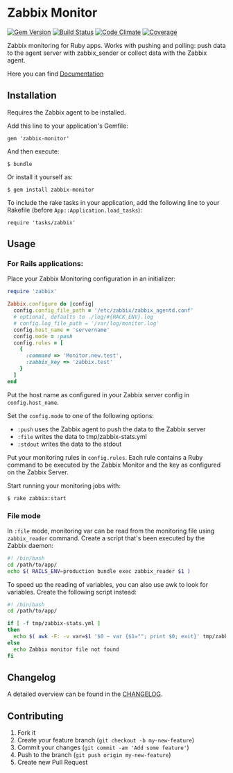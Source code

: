 # Zabbix Monitor
[![Gem Version](https://badge.fury.io/rb/zabbix-monitor.png)][gemversion]
[![Build Status](https://secure.travis-ci.org/sping/zabbix-monitor.png?branch=master)][travis]
[![Code Climate](https://codeclimate.com/github/sping/zabbix-monitor.png)][codeclimate]
[![Coverage](https://codeclimate.com/github/sping/zabbix-monitor/coverage.png)][coverage]

[gemversion]: http://badge.fury.io/rb/zabbix-monitor
[travis]: http://travis-ci.org/sping/zabbix-monitor
[codeclimate]: https://codeclimate.com/github/sping/zabbix-monitor
[coverage]: https://codeclimate.com/github/sping/zabbix-monitor

Zabbix monitoring for Ruby apps. Works with pushing and polling: push data to the agent server with zabbix_sender or collect data with the Zabbix agent.

Here you can find [Documentation](http://rubydoc.info/github/sping/zabbix-monitor/master/frames)

## Installation

Requires the Zabbix agent to be installed.

Add this line to your application's Gemfile:

    gem 'zabbix-monitor'

And then execute:

    $ bundle

Or install it yourself as:

    $ gem install zabbix-monitor

To include the rake tasks in your application, add the following line to your Rakefile (before `App::Application.load_tasks`):

    require 'tasks/zabbix'

## Usage

### For Rails applications:

Place your Zabbix Monitoring configuration in an initializer:

```ruby
require 'zabbix'

Zabbix.configure do |config|
  config.config_file_path = '/etc/zabbix/zabbix_agentd.conf'
  # optional, defaults to ./log/#{RACK_ENV}.log
  # config.log_file_path = '/var/log/monitor.log'
  config.host_name = 'servername'
  config.mode = :push
  config.rules = [
    {
      :command => 'Monitor.new.test',
      :zabbix_key => 'zabbix.test'
    }
  ]
end
```

Put the host name as configured in your Zabbix server config in `config.host_name`.

Set the `config.mode` to one of the following options:

- `:push` uses the Zabbix agent to push the data to the Zabbix server
- `:file` writes the data to tmp/zabbix-stats.yml
- `:stdout` writes the data to the stdout

Put your monitoring rules in `config.rules`. Each rule contains a Ruby command to be executed by the Zabbix Monitor and the key as configured on the Zabbix Server.

Start running your monitoring jobs with:

    $ rake zabbix:start

### File mode

In `:file` mode, monitoring var can be read from the monitoring file using `zabbix_reader` command.
Create a script that's been executed by the Zabbix daemon:

```bash
#! /bin/bash
cd /path/to/app/
echo $( RAILS_ENV=production bundle exec zabbix_reader $1 )
```

To speed up the reading of variables, you can also use awk to look for variables. Create the following script instead:

```bash
#! /bin/bash
cd /path/to/app/

if [ -f tmp/zabbix-stats.yml ]
then
  echo $( awk -F: -v var=$1 '$0 ~ var {$1=""; print $0; exit}' tmp/zabbix-stats.yml )
else
  echo Zabbix monitor file not found
fi
```

## Changelog

A detailed overview can be found in the [CHANGELOG](CHANGELOG.md).

## Contributing

1. Fork it
2. Create your feature branch (`git checkout -b my-new-feature`)
3. Commit your changes (`git commit -am 'Add some feature'`)
4. Push to the branch (`git push origin my-new-feature`)
5. Create new Pull Request
